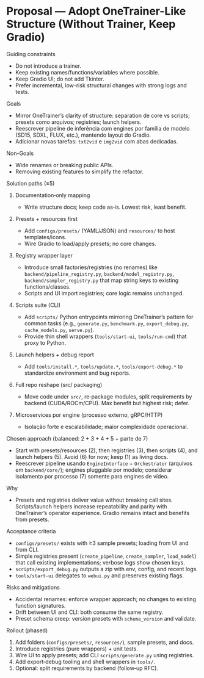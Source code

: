# Proposal — Adopt OneTrainer-Like Structure (Without Trainer, Keep Gradio)

Guiding constraints
- Do not introduce a trainer.
- Keep existing names/functions/variables where possible.
- Keep Gradio UI; do not add Tkinter.
- Prefer incremental, low-risk structural changes with strong logs and tests.

Goals
- Mirror OneTrainer’s clarity of structure: separation de core vs scripts; presets como arquivos; registries; launch helpers.
- Reescrever pipeline de inferência com engines por família de modelo (SD15, SDXL, FLUX, etc.), mantendo layout do Gradio.
- Adicionar novas tarefas: `txt2vid` e `img2vid` com abas dedicadas.

Non-Goals
- Wide renames or breaking public APIs.
- Removing existing features to simplify the refactor.

Solution paths (≥5)
1) Documentation‑only mapping
   - Write structure docs; keep code as‑is. Lowest risk, least benefit.

2) Presets + resources first
   - Add `configs/presets/` (YAML/JSON) and `resources/` to host templates/icons.
   - Wire Gradio to load/apply presets; no core changes.

3) Registry wrapper layer
   - Introduce small factories/registries (no renames) like `backend/pipeline_registry.py`, `backend/model_registry.py`, `backend/sampler_registry.py` that map string keys to existing functions/classes.
   - Scripts and UI import registries; core logic remains unchanged.

4) Scripts suite (CLI)
   - Add `scripts/` Python entrypoints mirroring OneTrainer’s pattern for common tasks (e.g., `generate.py`, `benchmark.py`, `export_debug.py`, `cache_models.py`, `serve.py`).
   - Provide thin shell wrappers (`tools/start-ui`, `tools/run-cmd`) that proxy to Python.

5) Launch helpers + debug report
   - Add `tools/install.*`, `tools/update.*`, `tools/export-debug.*` to standardize environment and bug reports.

6) Full repo reshape (src/ packaging)
   - Move code under `src/`, re‑package modules, split requirements by backend (CUDA/ROCm/CPU). Max benefit but highest risk; defer.

7) Microservices por engine (processo externo, gRPC/HTTP)
   - Isolação forte e escalabilidade; maior complexidade operacional.

Chosen approach (balanced: 2 + 3 + 4 + 5 + parte de 7)
- Start with presets/resources (2), then registries (3), then scripts (4), and launch helpers (5). Avoid (6) for now; keep (1) as living docs.
 - Reescrever pipeline usando `EngineInterface` + `Orchestrator` (arquivos em `backend/core/`); engines pluggable por modelo; considerar isolamento por processo (7) somente para engines de vídeo.

Why
- Presets and registries deliver value without breaking call sites. Scripts/launch helpers increase repeatability and parity with OneTrainer’s operator experience. Gradio remains intact and benefits from presets.

Acceptance criteria
- `configs/presets/` exists with ≥3 sample presets; loading from UI and from CLI.
- Simple registries present (`create_pipeline`, `create_sampler`, `load_model`) that call existing implementations; verbose logs show chosen keys.
- `scripts/export_debug.py` outputs a zip with env, config, and recent logs.
- `tools/start-ui` delegates to `webui.py` and preserves existing flags.

Risks and mitigations
- Accidental renames: enforce wrapper approach; no changes to existing function signatures.
- Drift between UI and CLI: both consume the same registry.
- Preset schema creep: version presets with `schema_version` and validate.

Rollout (phased)
1) Add folders (`configs/presets/`, `resources/`), sample presets, and docs.
2) Introduce registries (pure wrappers) + unit tests.
3) Wire UI to apply presets; add CLI `scripts/generate.py` using registries.
4) Add export‑debug tooling and shell wrappers in `tools/`.
5) Optional: split requirements by backend (follow‑up RFC).
